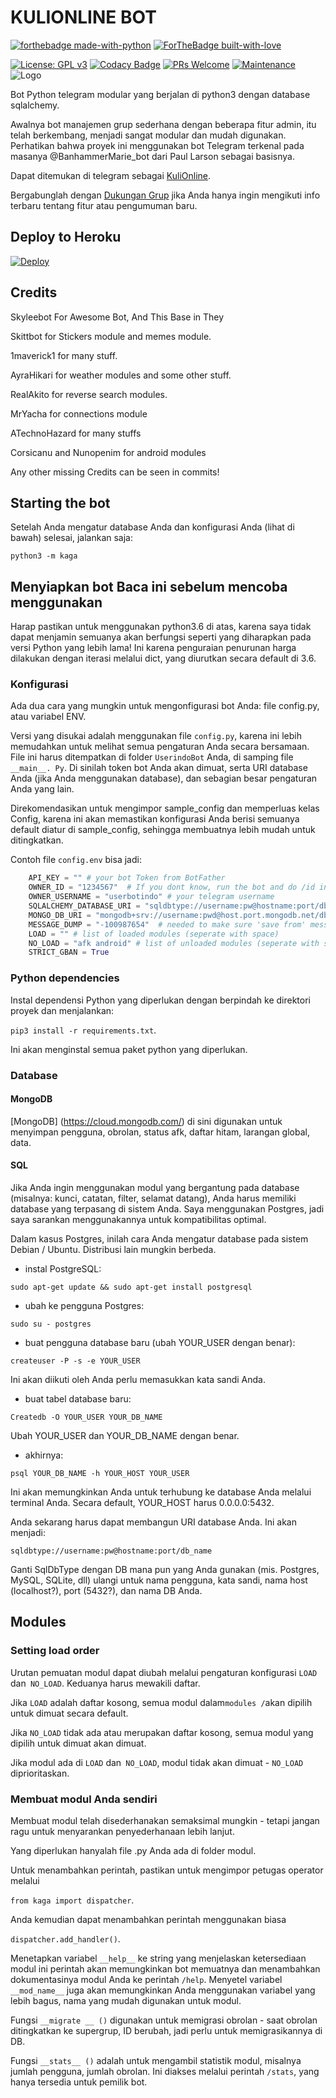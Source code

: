 # KULIONLINE BOT

[![forthebadge made-with-python](http://ForTheBadge.com/images/badges/made-with-python.svg)](https://www.python.org/)
[![ForTheBadge built-with-love](http://ForTheBadge.com/images/badges/built-with-love.svg)](https://github.com/HayakaRyu/)

[![License: GPL v3](https://img.shields.io/badge/License-GPLv3-blue.svg)](https://www.gnu.org/licenses/gpl-3.0)
[![Codacy Badge](https://app.codacy.com/project/badge/Grade/8bfae649db3742a883e0ac1008755db3)](https://www.codacy.com/gh/HayakaRyu/KagaRobot/dashboard?utm_source=github.com&utm_medium=referral&utm_content=HayakaRyu/KagaRobot&utm_campaign=Badge_Grade)
[![PRs Welcome](https://img.shields.io/badge/PRs-welcome-brightgreen.svg?style=flat-square)](https://github.com/HayakaRyu/KagaRobot/pulls)
[![Maintenance](https://img.shields.io/badge/Maintained%3F-yes-green.svg)](https://github.com/HayakaRyu/KagaRobot/graphs/commit-activity)
![Logo](https://telegra.ph/file/a7f6dd7987a6b7a50cf1e.jpg)

Bot Python telegram modular yang berjalan di python3 dengan database sqlalchemy.

Awalnya bot manajemen grup sederhana dengan beberapa fitur admin, itu telah berkembang, menjadi sangat modular dan
mudah digunakan. Perhatikan bahwa proyek ini menggunakan bot Telegram terkenal pada masanya @BanhammerMarie_bot dari Paul Larson sebagai basisnya.

Dapat ditemukan di telegram sebagai [KuliOnline](http://t.me/kulionlinebot).

Bergabunglah dengan [Dukungan Grup](https://t.me/ZeroBotSupport) jika Anda hanya ingin mengikuti info terbaru tentang fitur atau pengumuman baru.

## Deploy to Heroku
[![Deploy](https://www.herokucdn.com/deploy/button.svg)](https://heroku.com/deploy)

## Credits

Skyleebot For Awesome Bot, And This Base in They

Skittbot for Stickers module and memes module.

1maverick1 for many stuff.

AyraHikari for weather modules and some other stuff.

RealAkito for reverse search modules.

MrYacha for connections module

ATechnoHazard for many stuffs

Corsicanu and Nunopenim for android modules

Any other missing Credits can be seen in commits!

## Starting the bot

Setelah Anda mengatur database Anda dan konfigurasi Anda (lihat di bawah) selesai, jalankan saja:

`python3 -m kaga`

## Menyiapkan bot Baca ini sebelum mencoba menggunakan

Harap pastikan untuk menggunakan python3.6 di atas, karena saya tidak dapat menjamin semuanya akan berfungsi seperti yang diharapkan pada versi Python yang lebih lama!
Ini karena penguraian penurunan harga dilakukan dengan iterasi melalui dict, yang diurutkan secara default di 3.6.

### Konfigurasi

Ada dua cara yang mungkin untuk mengonfigurasi bot Anda: file config.py, atau variabel ENV.

Versi yang disukai adalah menggunakan file `config.py`, karena ini lebih memudahkan untuk melihat semua pengaturan Anda secara bersamaan.
File ini harus ditempatkan di folder `UserindoBot` Anda, di samping file` __main__. Py`.
Di sinilah token bot Anda akan dimuat, serta URI database Anda (jika Anda menggunakan database), dan sebagian besar
pengaturan Anda yang lain.

Direkomendasikan untuk mengimpor sample_config dan memperluas kelas Config, karena ini akan memastikan konfigurasi Anda berisi semuanya
default diatur di sample_config, sehingga membuatnya lebih mudah untuk ditingkatkan.

Contoh file `config.env` bisa jadi:

```python
    API_KEY = "" # your bot Token from BotFather
    OWNER_ID = "1234567"  # If you dont know, run the bot and do /id in your private chat with it
    OWNER_USERNAME = "userbotindo" # your telegram username
    SQLALCHEMY_DATABASE_URI = "sqldbtype://username:pw@hostname:port/db_name"
    MONGO_DB_URI = "mongodb+srv://username:pwd@host.port.mongodb.net/db_name"
    MESSAGE_DUMP = "-100987654"  # needed to make sure 'save from' messages persist
    LOAD = "" # list of loaded modules (seperate with space)
    NO_LOAD = "afk android" # list of unloaded modules (seperate with space)
    STRICT_GBAN = True
```

### Python dependencies

Instal dependensi Python yang diperlukan dengan berpindah ke direktori proyek dan menjalankan:

`pip3 install -r requirements.txt`.

Ini akan menginstal semua paket python yang diperlukan.

### Database

#### MongoDB

[MongoDB] (https://cloud.mongodb.com/) di sini digunakan untuk menyimpan pengguna, obrolan, status afk, daftar hitam, larangan global, data.

#### SQL

Jika Anda ingin menggunakan modul yang bergantung pada database (misalnya: kunci, catatan, filter, selamat datang),
Anda harus memiliki database yang terpasang di sistem Anda. Saya menggunakan Postgres, jadi saya sarankan menggunakannya untuk kompatibilitas optimal.

Dalam kasus Postgres, inilah cara Anda mengatur database pada sistem Debian / Ubuntu. Distribusi lain mungkin berbeda.

- instal PostgreSQL:

`sudo apt-get update && sudo apt-get install postgresql`

- ubah ke pengguna Postgres:

`sudo su - postgres`

- buat pengguna database baru (ubah YOUR_USER dengan benar):

`createuser -P -s -e YOUR_USER`

Ini akan diikuti oleh Anda perlu memasukkan kata sandi Anda.

- buat tabel database baru:

`Createdb -O YOUR_USER YOUR_DB_NAME`

Ubah YOUR_USER dan YOUR_DB_NAME dengan benar.

- akhirnya:

`psql YOUR_DB_NAME -h YOUR_HOST YOUR_USER`

Ini akan memungkinkan Anda untuk terhubung ke database Anda melalui terminal Anda.
Secara default, YOUR_HOST harus 0.0.0.0:5432.

Anda sekarang harus dapat membangun URI database Anda. Ini akan menjadi:

`sqldbtype://username:pw@hostname:port/db_name`

Ganti SqlDbType dengan DB mana pun yang Anda gunakan (mis. Postgres, MySQL, SQLite, dll)
ulangi untuk nama pengguna, kata sandi, nama host (localhost?), port (5432?), dan nama DB Anda.

## Modules

### Setting load order

Urutan pemuatan modul dapat diubah melalui pengaturan konfigurasi `LOAD` dan` NO_LOAD`.
Keduanya harus mewakili daftar.

Jika `LOAD` adalah daftar kosong, semua modul dalam` modules / `akan dipilih untuk dimuat secara default.

Jika `NO_LOAD` tidak ada atau merupakan daftar kosong, semua modul yang dipilih untuk dimuat akan dimuat.

Jika modul ada di `LOAD` dan` NO_LOAD`, modul tidak akan dimuat - `NO_LOAD` diprioritaskan.

### Membuat modul Anda sendiri

Membuat modul telah disederhanakan semaksimal mungkin - tetapi jangan ragu untuk menyarankan penyederhanaan lebih lanjut.

Yang diperlukan hanyalah file .py Anda ada di folder modul.

Untuk menambahkan perintah, pastikan untuk mengimpor petugas operator melalui

`from kaga import dispatcher`.

Anda kemudian dapat menambahkan perintah menggunakan biasa

`dispatcher.add_handler()`.

Menetapkan variabel `__help__` ke string yang menjelaskan ketersediaan modul ini
perintah akan memungkinkan bot memuatnya dan menambahkan dokumentasinya
modul Anda ke perintah `/help`. Menyetel variabel `__mod_name__` juga akan memungkinkan Anda menggunakan variabel yang lebih bagus,
nama yang mudah digunakan untuk modul.

Fungsi `__migrate __ ()` digunakan untuk memigrasi obrolan - saat obrolan ditingkatkan ke supergrup, ID berubah, jadi
perlu untuk memigrasikannya di DB.

Fungsi `__stats__ ()` adalah untuk mengambil statistik modul, misalnya jumlah pengguna, jumlah obrolan. Ini diakses
melalui perintah `/stats`, yang hanya tersedia untuk pemilik bot.

